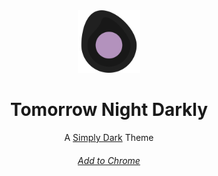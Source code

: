 <div align=center>

<img width="100px" src="icon/tomorrow-night-darkly.svg" alt="Tomorrow Night Darkly icon">

# Tomorrow Night Darkly

A [Simply Dark](https://simplydark.net) Theme

###### [Add to Chrome](https://chrome.google.com/webstore/detail/tomorrow-night-darkly/najhldfogkjhgdaaloddlfdgjfolnoik)

</div>
